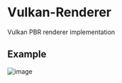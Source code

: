 # Vulkan-Renderer

Vulkan PBR renderer implementation

## Example

![image](https://github.com/Jiaqidesune/Vulkan-PBR/blob/main/Engine/photo/Captura1.PNG)

